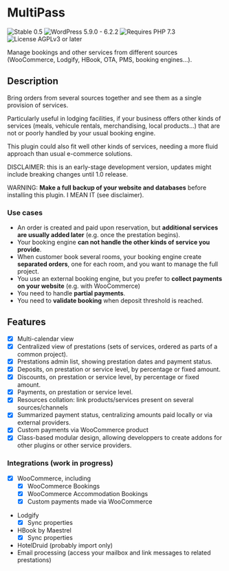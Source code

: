 # MultiPass

![Stable 0.5](https://badgen.net/badge/Stable/0.5/00aa00)
![WordPress 5.9.0 - 6.2.2](https://badgen.net/badge/WordPress/5.9.0%20-%206.2.2/3858e9)
![Requires PHP 7.3](https://badgen.net/badge/PHP/7.3/7884bf)
![License AGPLv3 or later](https://badgen.net/badge/License/AGPLv3%20or%20later/552b55)

Manage bookings and other services from different sources (WooCommerce, Lodgify, HBook, OTA, PMS, booking engines...).

## Description

Bring orders from several sources together and see them as a single provision of services.

Particularly useful in lodging facilities, if your business offers other kinds of services (meals, vehicule rentals, merchandising, local products...) that are not or poorly handled by your usual booking engine.

This plugin could also fit well other kinds of services, needing a more fluid approach than usual e-commerce solutions.

DISCLAIMER: this is an early-stage development version, updates might include breaking changes until 1.0 release.

WARNING: **Make a full backup of your website and databases** before installing this plugin. I MEAN IT (see disclaimer).

### Use cases

- An order is created and paid upon reservation, but **additional services are usually added later** (e.g. once the prestation begins).
- Your booking engine **can not handle the other kinds of service you provide**.
- When customer book several rooms, your booking engine create **separated orders**, one for each room, and you want to manage the full project.
- You use an external booking engine, but you prefer to **collect payments on your website** (e.g. with WooCommerce)
- You need to handle **partial payments**.
- You need to **validate booking** when deposit threshold is reached.

## Features

- [x] Multi-calendar view
- [x] Centralized view of prestations (sets of services, ordered as parts of a common project).
- [x] Prestations admin list, showing prestation dates and payment status.
- [x] Deposits, on prestation or service level, by percentage or fixed amount.
- [x] Discounts, on prestation or service level, by percentage or fixed amount.
- [x] Payments, on prestation or service level.
- [x] Resources collation: link products/services present on several sources/channels
- [x] Summarized payment status, centralizing amounts paid locally or via external providers.
- [x] Custom payments via WooCommerce product
- [x] Class-based modular design, allowing developpers to create addons for other plugins or other service providers.

### Integrations (work in progress)

- [x] WooCommerce, including
  - [x] WooCommerce Bookings
  - [x] WooCommerce Accommodation Bookings
  - [x] Custom payments made via WooCommerce
- Lodgify
  - [x] Sync properties
- HBook by Maestrel
  - [x] Sync properties
- HotelDruid (probably import only)
- Email processing (access your mailbox and link messages to related prestations)

